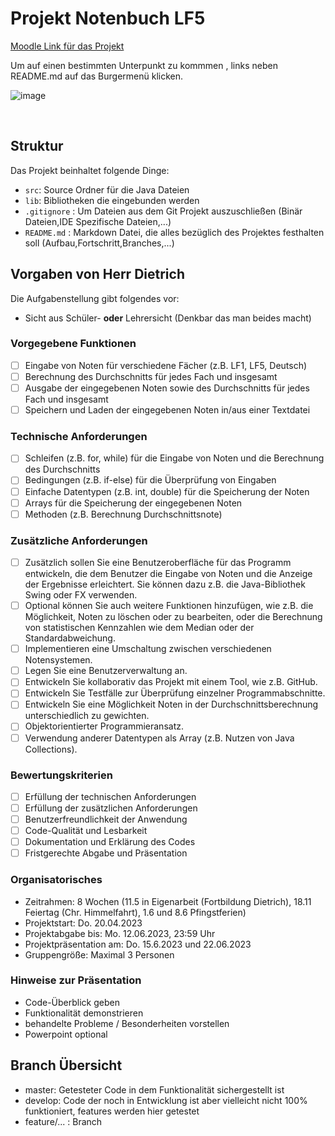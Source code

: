 # Projekt Notenbuch LF5

[Moodle Link für das Projekt](https://moodle.bildung.koblenz.de/mod/assign/view.php?id=187185)

Um auf einen bestimmten Unterpunkt zu kommmen , links neben README.md auf das Burgermenü klicken.



![image](https://user-images.githubusercontent.com/103290810/234218111-9a9d3344-a266-4d8e-8752-db543a3ab6d1.png)

&nbsp;

## Struktur 
Das Projekt beinhaltet folgende Dinge:

- `src`: Source Ordner für die Java Dateien
- `lib`: Bibliotheken die eingebunden werden
- `.gitignore` : Um Dateien aus dem Git Projekt auszuschließen (Binär Dateien,IDE Spezifische Dateien,...)
- `README.md` : Markdown Datei, die alles bezüglich des Projektes festhalten soll (Aufbau,Fortschritt,Branches,...)

## Vorgaben von Herr Dietrich

Die Aufgabenstellung gibt folgendes vor:

- Sicht aus Schüler- __oder__ Lehrersicht (Denkbar das man beides macht)

### Vorgegebene Funktionen

- [ ] Eingabe von Noten für verschiedene Fächer (z.B. LF1, LF5, Deutsch)
- [ ] Berechnung des Durchschnitts für jedes Fach und insgesamt
- [ ] Ausgabe der eingegebenen Noten sowie des Durchschnitts für jedes Fach und insgesamt
- [ ] Speichern und Laden der eingegebenen Noten in/aus einer Textdatei

### Technische Anforderungen

- [ ] Schleifen (z.B. for, while) für die Eingabe von Noten und die Berechnung des Durchschnitts
- [ ] Bedingungen (z.B. if-else) für die Überprüfung von Eingaben
- [ ] Einfache Datentypen (z.B. int, double) für die Speicherung der Noten
- [ ] Arrays für die Speicherung der eingegebenen Noten
- [ ] Methoden (z.B. Berechnung Durchschnittsnote)

### Zusätzliche Anforderungen

- [ ] Zusätzlich sollen Sie eine Benutzeroberfläche für das Programm entwickeln, die dem Benutzer die Eingabe von Noten und die Anzeige der Ergebnisse erleichtert. Sie können dazu z.B. die Java-Bibliothek Swing oder FX verwenden.
- [ ] Optional können Sie auch weitere Funktionen hinzufügen, wie z.B. die Möglichkeit, Noten zu löschen oder zu bearbeiten, oder die Berechnung von statistischen Kennzahlen wie dem Median oder der Standardabweichung.
- [ ] Implementieren eine Umschaltung zwischen verschiedenen Notensystemen.
- [ ] Legen Sie eine Benutzerverwaltung an.
- [ ] Entwickeln Sie kollaborativ das Projekt mit einem Tool, wie z.B. GitHub.
- [ ] Entwickeln Sie Testfälle zur Überprüfung einzelner Programmabschnitte.
- [ ] Entwickeln Sie eine Möglichkeit Noten in der Durchschnittsberechnung unterschiedlich zu gewichten.
- [ ] Objektorientierter Programmieransatz.
- [ ] Verwendung anderer Datentypen als Array (z.B. Nutzen von Java Collections).

### Bewertungskriterien

- [ ] Erfüllung der technischen Anforderungen
- [ ] Erfüllung der zusätzlichen Anforderungen
- [ ] Benutzerfreundlichkeit der Anwendung
- [ ] Code-Qualität und Lesbarkeit
- [ ] Dokumentation und Erklärung des Codes
- [ ] Fristgerechte Abgabe und Präsentation

### Organisatorisches

- Zeitrahmen: 8 Wochen (11.5 in Eigenarbeit (Fortbildung Dietrich), 18.11 Feiertag (Chr. Himmelfahrt), 1.6 und 8.6 Pfingstferien)
- Projektstart: Do. 20.04.2023
- Projektabgabe bis: Mo. 12.06.2023, 23:59 Uhr
- Projektpräsentation am: Do. 15.6.2023 und 22.06.2023
- Gruppengröße: Maximal 3 Personen

### Hinweise zur Präsentation

- Code-Überblick geben
- Funktionalität demonstrieren
- behandelte Probleme / Besonderheiten vorstellen
- Powerpoint optional

## Branch Übersicht

- master: Getesteter Code in dem Funktionalität sichergestellt ist
- develop: Code der noch in Entwicklung ist aber vielleicht nicht 100% funktioniert, features werden hier getestet
- feature/... : Branch
